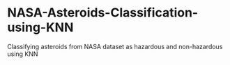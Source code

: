 # NASA-Asteroids-Classification-using-KNN
Classifying asteroids from NASA dataset as hazardous and non-hazardous using KNN
